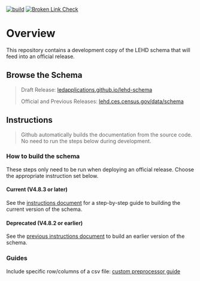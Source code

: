 [![build](https://github.com/LEDApplications/lehd-schema/actions/workflows/adocs-build.yaml/badge.svg)](https://github.com/LEDApplications/lehd-schema/actions/workflows/adocs-build.yaml)
[![Broken Link Check](https://github.com/LEDApplications/lehd-schema/actions/workflows/broken-link-check.yml/badge.svg)](https://github.com/LEDApplications/lehd-schema/actions/workflows/broken-link-check.yml)
# Overview

This repository contains a development copy of the LEHD schema that will feed into an official release.

## Browse the Schema

> Draft Release: [ledapplications.github.io/lehd-schema](https://ledapplications.github.io/lehd-schema/)
> 
> Official and Previous Releases: [lehd.ces.census.gov/data/schema](https://lehd.ces.census.gov/data/schema/)


## Instructions

> Github automatically builds the documentation from the source code. No need to run the steps below during development.

### How to build the schema

These steps only need to be run when deploying an official release. Choose the appropriate instruction set below.

####  Current (V4.8.3 or later)
See the [instructions document](./docs/instructions.md#build-the-current-version-of-the-schema) for a step-by-step guide to building the current version of the schema.

#### Deprecated (V4.8.2 or earlier)
See the [previous instructions document](./docs/previous-instructions.md#build-an-earlier-version-of-the-schema) to build an earlier version of the schema.

### Guides
 Include specific row/columns of a csv file: [custom preprocessor guide](./docs/customization.md#include-preprocessor-usage)


